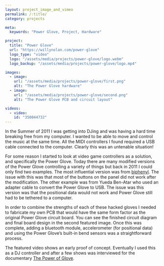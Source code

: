 ```yaml
---
layout: project_image_and_vimeo
permalink: /:title/
category: projects

meta:
  keywords: "Power Glove, Project, Hardware"

project:
  title: "Power Glove"
  url: "https://willynolan.com/power-glove"
  logo_type: "video"
  logo: "/assets/media/projects/power-glove/logo.webm"
  logo_backup: "/assets/media/projects/power-glove/logo.mp4"

images:
  - image:
    url: "/assets/media/projects/power-glove/first.png"
    alt: "The Power Glove hardware"
  - image:
    url: "/assets/media/projects/power-glove/second.png"
    alt: "The Power Glove PCB and circuit layout"

videos:
  - video:
    id: "350044732"
---
```

<p>
In the Summer of 2011 I was getting into DJing and was having a hard time breaking free from my computer.  I wanted to 
be able to move and control the music at the same time. All the MIDI controllers I found required a USB cable connected 
to the computer.  Clearly this was an untenable situation!
</p>

<p>
For some reason I started to look at video game controllers as a solution, and specifically the Power Glove. 
Today there are many modified versions of the Power Glove controlling a variety of things but back in 2011 I could only find two examples. 
The most influential version was from <a href="http://biphenyl.org/blog/2009/04/03/the-power-glove-20th-anniversary-edition">biphenyl</a>. The issue with 
this was that most of the buttons on the panel did not work after the modification. The other example was from 
Yueda Ben-Atar who used an adapter cable to convert the Power Glove to USB. The issue was this version was that the 
positional data would not work and Power Glove still had to be tethered to a computer.
</p>

<p>
In order to combine the strengths of each of these hacked gloves I needed to fabricate my own PCB that would have the same 
form factor as the original Power Glove circuit board. You can see the finished circuit diagram and final board design 
in the second featured image. Once this was complete, adding a bluetooth module, accelerometer (for positional data) 
and using the Power Glove’s built-in bend sensors was a straightforward process.
</p>

<p>
The featured video shows an early proof of concept.  Eventually I used this as a DJ controller and after 
a few shows was interviewed for the documentary <a href="https://thepowerofglove.com/">The Power of Glove</a>.
</p>
